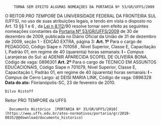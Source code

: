         TORNA SEM EFEITO ALGUMAS NOMEAÇÕES DA PORTARIA Nº 53/GR/UFFS/2009  

 O REITOR *PRO TEMPORE* DA UNIVERSIDADE FEDERAL DA FRONTEIRA SUL (UFFS), no uso de suas atribuições legais, e tendo em vista o disposto no Art. 13 §§ 1 e 6 , da [Lei n 8.112](http://www.planalto.gov.br/ccivil_03/leis/L8112cons.htm)/90 resolve tornar sem efeito as seguintes nomeações constantes da [Portaria Nº 53/GR/UFFS/2009](https://www.uffs.edu.br/atos-normativos/portaria/gr/2009-0053)  de 30 de dezembro de 2009, publicada no Diário Oficial da União de 31 de dezembro de 2009, seção 1 - EDIÇÃO EXTRA, página 3:   **Art. 1º** Para o cargo de PEDAGOGO, Código Siape n 701058 , Nível Superior, Classe E, Capacitação I, Padrão 01, em regime de 40 (quarenta) horas semanais: **I -** *Campus* Laranjeiras do Sul: a) ADENIR APARECIDA SCOPEL DE OLIVEIRA BONA, Código de vaga: 0896301   **Art. 2º** Para o cargo de TÉCNICO EM ASSUNTOS EDUCACIONAIS, Código Siape n 701079, Nível Superior, Classe E, Capacitação I, Padrão 01, em regime de 40 (quarenta) horas semanais: **I -** *Campus* de Cerro Largo: a) DEISI MARIA LINK, Código de vaga: 0896328      **Data do ato:** Florianópolis-SC, 23 de fevereiro de 2010.   
 

    Dilvo Ristoff   
 Reitor PRO TEMPORE da UFFS 

      Documento Histórico  [PORTARIA Nº 35/GR/UFFS/2010](https://www.uffs.edu.br/atos-normativos/portaria/gr/2010-0035/@@download/documento_historico)     
      